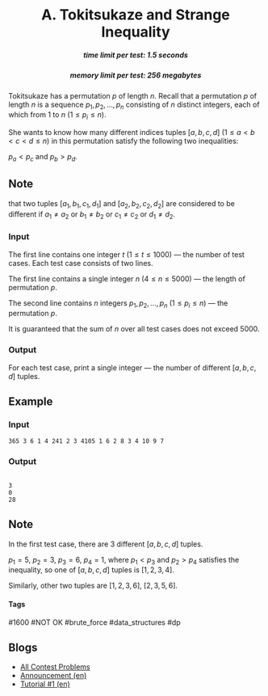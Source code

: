 <h1 style='text-align: center;'> A. Tokitsukaze and Strange Inequality</h1>

<h5 style='text-align: center;'>time limit per test: 1.5 seconds</h5>
<h5 style='text-align: center;'>memory limit per test: 256 megabytes</h5>

Tokitsukaze has a permutation $p$ of length $n$. Recall that a permutation $p$ of length $n$ is a sequence $p_1, p_2, \ldots, p_n$ consisting of $n$ distinct integers, each of which from $1$ to $n$ ($1 \leq p_i \leq n$).

She wants to know how many different indices tuples $[a,b,c,d]$ ($1 \leq a < b < c < d \leq n$) in this permutation satisfy the following two inequalities:

 $p_a < p_c$ and $p_b > p_d$. 
## Note

 that two tuples $[a_1,b_1,c_1,d_1]$ and $[a_2,b_2,c_2,d_2]$ are considered to be different if $a_1 \ne a_2$ or $b_1 \ne b_2$ or $c_1 \ne c_2$ or $d_1 \ne d_2$.

### Input

The first line contains one integer $t$ ($1 \leq t \leq 1000$) — the number of test cases. Each test case consists of two lines.

The first line contains a single integer $n$ ($4 \leq n \leq 5000$) — the length of permutation $p$.

The second line contains $n$ integers $p_1, p_2, \ldots, p_n$ ($1 \leq p_i \leq n$) — the permutation $p$.

It is guaranteed that the sum of $n$ over all test cases does not exceed $5000$.

### Output

For each test case, print a single integer — the number of different $[a,b,c,d]$ tuples.

## Example

### Input


```text
365 3 6 1 4 241 2 3 4105 1 6 2 8 3 4 10 9 7
```
### Output

```text

3
0
28

```
## Note

In the first test case, there are $3$ different $[a,b,c,d]$ tuples.

$p_1 = 5$, $p_2 = 3$, $p_3 = 6$, $p_4 = 1$, where $p_1 < p_3$ and $p_2 > p_4$ satisfies the inequality, so one of $[a,b,c,d]$ tuples is $[1,2,3,4]$.

Similarly, other two tuples are $[1,2,3,6]$, $[2,3,5,6]$.



#### Tags 

#1600 #NOT OK #brute_force #data_structures #dp 

## Blogs
- [All Contest Problems](../Codeforces_Round_789_(Div._1).md)
- [Announcement (en)](../blogs/Announcement_(en).md)
- [Tutorial #1 (en)](../blogs/Tutorial_1_(en).md)
